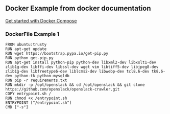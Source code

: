 
## Docker Example from docker documentation ##

[Get started with Docker Compose](https://docs.docker.com/compose/gettingstarted/#step-5-edit-the-compose-file-to-add-a-bind-mount)



### DockerFile Example 1 ### 
    FROM ubuntu:trusty
    RUN apt-get update
    RUN wget https://bootstrap.pypa.io/get-pip.py
    RUN python get-pip.py
    RUN apt-get install python-pip python-dev libxml2-dev libxslt1-dev zlib1g-dev libffi-dev libssl-dev wget vim libtiff5-dev libjpeg8-dev zlib1g-dev libfreetype6-dev liblcms2-dev libwebp-dev tcl8.6-dev tk8.6-dev python-tk python-mysqldb
    RUN pip -r requirements.txt
    RUN mkdir -p /opt/openslack && cd /opt/openslack && git clone https://github.com/openslack/openslack-crawler.git
    COPY entrypoint.sh /
    RUN chmod +x /entrypoint.sh
    ENTRYPOINT ["/entrypoint.sh"]
    CMD ["-s"]
